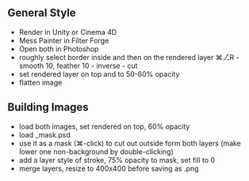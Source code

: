 General Style
-------------

* Render in Unity or Cinema 4D
* Mess Painter in Filter Forge
* Open both in Photoshop
* roughly select border inside and then on the rendered layer ⌘⎇R - smooth 10, feather 10 - inverse - cut
* set rendered layer on top and to 50-60% opacity
* flatten image


Building Images
---------------

* load both images, set rendered on top, 60% opacity
* load _mask.psd
* use it as a mask (⌘-click) to cut out outside form both layers (make lower one non-background by double-clicking)
* add a layer style of stroke, 75% opacity to mask, set fill to 0
* merge layers, resize to 400x400 before saving as .png


